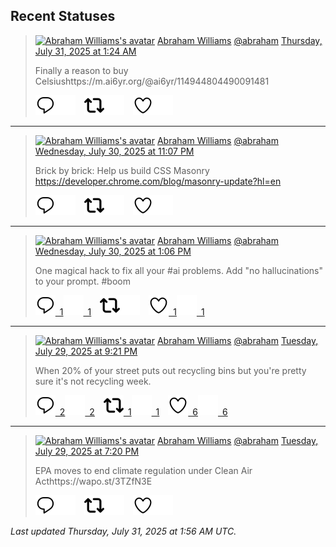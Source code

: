 ## Recent Statuses

> <a href="https://indieweb.social/@abraham"><img alt="Abraham Williams's avatar" src="https://cdn.masto.host/indiewebsocial/accounts/avatars/109/292/540/382/343/163/original/d00f2e03ce9c85b1.jpg" height="24" width="24" ></a> [Abraham Williams](https://indieweb.social/@abraham) [@abraham](https://indieweb.social/@abraham) [Thursday, July 31, 2025 at 1:24 AM](https://indieweb.social/@abraham/114945235195575050)
>
> Finally a reason to buy Celsiushttps://m.ai6yr.org/@ai6yr/114944804490091481
>
> [![Reply](./images/reply_light.svg#gh-light-mode-only "Reply")](https://indieweb.social/@abraham/114945235195575050#gh-light-mode-only)[![Reply](./images/reply.svg#gh-dark-mode-only "Reply")](https://indieweb.social/@abraham/114945235195575050#gh-dark-mode-only)&emsp;[![Boost](./images/retweet_light.svg#gh-light-mode-only "Boost")](https://indieweb.social/@abraham/114945235195575050#gh-light-mode-only)[![Boost](./images/retweet.svg#gh-dark-mode-only "Boost")](https://indieweb.social/@abraham/114945235195575050#gh-dark-mode-only)&emsp;[![Favorite](./images/like_light.svg#gh-light-mode-only "Favorite")](https://indieweb.social/@abraham/114945235195575050#gh-light-mode-only)[![Favorite](./images/like.svg#gh-dark-mode-only "Favorite")](https://indieweb.social/@abraham/114945235195575050#gh-dark-mode-only)


---

> <a href="https://indieweb.social/@abraham"><img alt="Abraham Williams's avatar" src="https://cdn.masto.host/indiewebsocial/accounts/avatars/109/292/540/382/343/163/original/d00f2e03ce9c85b1.jpg" height="24" width="24" ></a> [Abraham Williams](https://indieweb.social/@abraham) [@abraham](https://indieweb.social/@abraham) [Wednesday, July 30, 2025 at 11:07 PM](https://indieweb.social/@abraham/114944695396315466)
>
> Brick by brick: Help us build CSS Masonry https://developer.chrome.com/blog/masonry-update?hl=en
>
> [![Reply](./images/reply_light.svg#gh-light-mode-only "Reply")](https://indieweb.social/@abraham/114944695396315466#gh-light-mode-only)[![Reply](./images/reply.svg#gh-dark-mode-only "Reply")](https://indieweb.social/@abraham/114944695396315466#gh-dark-mode-only)&emsp;[![Boost](./images/retweet_light.svg#gh-light-mode-only "Boost")](https://indieweb.social/@abraham/114944695396315466#gh-light-mode-only)[![Boost](./images/retweet.svg#gh-dark-mode-only "Boost")](https://indieweb.social/@abraham/114944695396315466#gh-dark-mode-only)&emsp;[![Favorite](./images/like_light.svg#gh-light-mode-only "Favorite")](https://indieweb.social/@abraham/114944695396315466#gh-light-mode-only)[![Favorite](./images/like.svg#gh-dark-mode-only "Favorite")](https://indieweb.social/@abraham/114944695396315466#gh-dark-mode-only)


---

> <a href="https://indieweb.social/@abraham"><img alt="Abraham Williams's avatar" src="https://cdn.masto.host/indiewebsocial/accounts/avatars/109/292/540/382/343/163/original/d00f2e03ce9c85b1.jpg" height="24" width="24" ></a> [Abraham Williams](https://indieweb.social/@abraham) [@abraham](https://indieweb.social/@abraham) [Wednesday, July 30, 2025 at 1:06 PM](https://indieweb.social/@abraham/114942330914941768)
>
> One magical hack to fix all your #ai problems. Add &quot;no hallucinations&quot; to your prompt. #boom
>
> [![Reply](./images/reply_light.svg#gh-light-mode-only "Reply")&ensp;1](https://indieweb.social/@abraham/114942330914941768#gh-light-mode-only)[![Reply](./images/reply.svg#gh-dark-mode-only "Reply")&ensp;1](https://indieweb.social/@abraham/114942330914941768#gh-dark-mode-only)&emsp;[![Boost](./images/retweet_light.svg#gh-light-mode-only "Boost")](https://indieweb.social/@abraham/114942330914941768#gh-light-mode-only)[![Boost](./images/retweet.svg#gh-dark-mode-only "Boost")](https://indieweb.social/@abraham/114942330914941768#gh-dark-mode-only)&emsp;[![Favorite](./images/like_light.svg#gh-light-mode-only "Favorite")&ensp;1](https://indieweb.social/@abraham/114942330914941768#gh-light-mode-only)[![Favorite](./images/like.svg#gh-dark-mode-only "Favorite")&ensp;1](https://indieweb.social/@abraham/114942330914941768#gh-dark-mode-only)


---

> <a href="https://indieweb.social/@abraham"><img alt="Abraham Williams's avatar" src="https://cdn.masto.host/indiewebsocial/accounts/avatars/109/292/540/382/343/163/original/d00f2e03ce9c85b1.jpg" height="24" width="24" ></a> [Abraham Williams](https://indieweb.social/@abraham) [@abraham](https://indieweb.social/@abraham) [Tuesday, July 29, 2025 at 9:21 PM](https://indieweb.social/@abraham/114938613640171097)
>
> When 20% of your street puts out recycling bins but you&#39;re pretty sure it&#39;s not recycling week.
>
> [![Reply](./images/reply_light.svg#gh-light-mode-only "Reply")&ensp;2](https://indieweb.social/@abraham/114938613640171097#gh-light-mode-only)[![Reply](./images/reply.svg#gh-dark-mode-only "Reply")&ensp;2](https://indieweb.social/@abraham/114938613640171097#gh-dark-mode-only)&emsp;[![Boost](./images/retweet_light.svg#gh-light-mode-only "Boost")&ensp;1](https://indieweb.social/@abraham/114938613640171097#gh-light-mode-only)[![Boost](./images/retweet.svg#gh-dark-mode-only "Boost")&ensp;1](https://indieweb.social/@abraham/114938613640171097#gh-dark-mode-only)&emsp;[![Favorite](./images/like_light.svg#gh-light-mode-only "Favorite")&ensp;6](https://indieweb.social/@abraham/114938613640171097#gh-light-mode-only)[![Favorite](./images/like.svg#gh-dark-mode-only "Favorite")&ensp;6](https://indieweb.social/@abraham/114938613640171097#gh-dark-mode-only)


---

> <a href="https://indieweb.social/@abraham"><img alt="Abraham Williams's avatar" src="https://cdn.masto.host/indiewebsocial/accounts/avatars/109/292/540/382/343/163/original/d00f2e03ce9c85b1.jpg" height="24" width="24" ></a> [Abraham Williams](https://indieweb.social/@abraham) [@abraham](https://indieweb.social/@abraham) [Tuesday, July 29, 2025 at 7:20 PM](https://indieweb.social/@abraham/114938138835381062)
>
> EPA moves to end climate regulation under Clean Air Acthttps://wapo.st/3TZfN3E
>
> [![Reply](./images/reply_light.svg#gh-light-mode-only "Reply")](https://indieweb.social/@abraham/114938138835381062#gh-light-mode-only)[![Reply](./images/reply.svg#gh-dark-mode-only "Reply")](https://indieweb.social/@abraham/114938138835381062#gh-dark-mode-only)&emsp;[![Boost](./images/retweet_light.svg#gh-light-mode-only "Boost")](https://indieweb.social/@abraham/114938138835381062#gh-light-mode-only)[![Boost](./images/retweet.svg#gh-dark-mode-only "Boost")](https://indieweb.social/@abraham/114938138835381062#gh-dark-mode-only)&emsp;[![Favorite](./images/like_light.svg#gh-light-mode-only "Favorite")](https://indieweb.social/@abraham/114938138835381062#gh-light-mode-only)[![Favorite](./images/like.svg#gh-dark-mode-only "Favorite")](https://indieweb.social/@abraham/114938138835381062#gh-dark-mode-only)


_Last updated Thursday, July 31, 2025 at 1:56 AM UTC._
